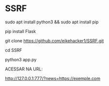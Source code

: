# SSRF

sudo apt install python3 && sudo apt install pip


pip install Flask 


git clone https://github.com/eikehacker1/SSRF.git

cd SSRF 

python3 app.py 


ACESSAR NA URL:

http://127.0.0.1:777/?news=https://exemple.com
